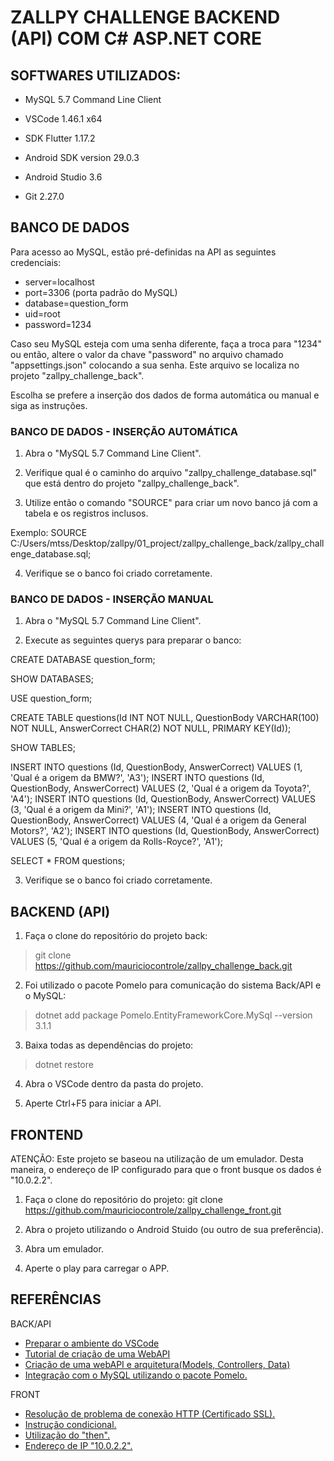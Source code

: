 # ZALLPY CHALLENGE BACKEND (API) COM C# ASP.NET CORE

## SOFTWARES UTILIZADOS:
- MySQL 5.7 Command Line Client

- VSCode 1.46.1 x64

- SDK Flutter 1.17.2
- Android SDK version 29.0.3
- Android Studio 3.6

- Git 2.27.0


## BANCO DE DADOS

Para acesso ao MySQL, estão pré-definidas na API as seguintes credenciais:
- server=localhost
- port=3306 (porta padrão do MySQL)
- database=question_form
- uid=root
- password=1234

Caso seu MySQL esteja com uma senha diferente, faça a troca para "1234" ou então, altere o valor da chave "password" no arquivo chamado "appsettings.json" colocando a sua senha. Este arquivo se localiza no projeto "zallpy_challenge_back".


Escolha se prefere a inserção dos dados de forma automática ou manual e siga as instruções.


### BANCO DE DADOS - INSERÇÃO AUTOMÁTICA


1) Abra o "MySQL 5.7 Command Line Client".

2) Verifique qual é o caminho do arquivo "zallpy_challenge_database.sql" que está dentro do projeto "zallpy_challenge_back".

3) Utilize então o comando "SOURCE" para criar um novo banco já com a tabela e os registros inclusos.

Exemplo:
SOURCE C:/Users/mtss/Desktop/zallpy/01_project/zallpy_challenge_back/zallpy_challenge_database.sql;

4) Verifique se o banco foi criado corretamente.


### BANCO DE DADOS - INSERÇÃO MANUAL


1) Abra o "MySQL 5.7 Command Line Client".

2) Execute as seguintes querys para preparar o banco:

CREATE DATABASE question_form;

SHOW DATABASES;

USE question_form;

CREATE TABLE questions(Id INT NOT NULL, QuestionBody VARCHAR(100) NOT NULL, AnswerCorrect CHAR(2) NOT NULL, PRIMARY KEY(Id));

SHOW TABLES;

INSERT INTO questions (Id, QuestionBody, AnswerCorrect) VALUES (1, 'Qual é a origem da BMW?', 'A3');
INSERT INTO questions (Id, QuestionBody, AnswerCorrect) VALUES (2, 'Qual é a origem da Toyota?', 'A4');
INSERT INTO questions (Id, QuestionBody, AnswerCorrect) VALUES (3, 'Qual é a origem da Mini?', 'A1');
INSERT INTO questions (Id, QuestionBody, AnswerCorrect) VALUES (4, 'Qual é a origem da General Motors?', 'A2');
INSERT INTO questions (Id, QuestionBody, AnswerCorrect) VALUES (5, 'Qual é a origem da Rolls-Royce?', 'A1');

SELECT * FROM questions;

3) Verifique se o banco foi criado corretamente.


## BACKEND (API)


1) Faça o clone do repositório do projeto back: 
> git clone https://github.com/mauriciocontrole/zallpy_challenge_back.git

2) Foi utilizado o pacote Pomelo para comunicação do sistema Back/API e o MySQL:
> dotnet add package Pomelo.EntityFrameworkCore.MySql --version 3.1.1

3) Baixa todas as dependências do projeto:
> dotnet restore

4) Abra o VSCode dentro da pasta do projeto.

5) Aperte Ctrl+F5 para iniciar a API.


## FRONTEND


ATENÇÃO: Este projeto se baseou na utilização de um emulador. Desta maneira, o endereço de IP configurado para que o front busque os dados é "10.0.2.2".


1) Faça o clone do repositório do projeto: 
git clone https://github.com/mauriciocontrole/zallpy_challenge_front.git

2) Abra o projeto utilizando o Android Stuido (ou outro de sua preferência).

3) Abra um emulador.

4) Aperte o play para carregar o APP.


## REFERÊNCIAS


BACK/API
- [Preparar o ambiente do VSCode](https://medium.com/danielpadua/vscode-asp-net-core-preparar-ambiente-de-desenvolvimento-adf30cefea07)
- [Tutorial de criação de uma WebAPI](https://docs.microsoft.com/pt-br/aspnet/core/tutorials/first-web-api?view=aspnetcore-3.1&tabs=visual-studio-code)
- [Criação de uma webAPI e arquitetura(Models, Controllers, Data)](https://www.youtube.com/watch?v=but7jqjopKM)
- [Integração com o MySQL utilizando o pacote Pomelo.](https://www.youtube.com/watch?v=_jdsAOGiiC8)


FRONT
- [Resolução de problema de conexão HTTP (Certificado SSL).](https://github.com/flutterchina/dio/issues/32#issuecomment-487401443)
- [Instrução condicional.](https://www.it-swarm.dev/pt/dart/como-usar-instrucao-condicional-no-atributo-filho-de-um-widget-de-flutter-widget-central/836981321/)
- [Utilização do "then".](https://stackoverflow.com/a/53543019/13815325)
- [Endereço de IP "10.0.2.2".](https://stackoverflow.com/a/9515414/13815325)
